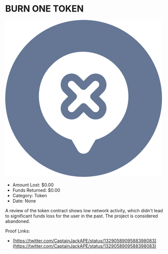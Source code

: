 # BURN ONE TOKEN
![BURN ONE TOKEN](/rektimages/BURN-ONE-TOKEN.png)
- Amount Lost: $0.00
- Funds Returned: $0.00
- Category: Token
- Date: None

A review of the token contract shows low network activity, which didn't lead to significant funds loss for the user in the past. The project is considered abandoned.


Proof Links:
- [https://twitter.com/CaptainJackAPE/status/1329058909588398083](https://twitter.com/CaptainJackAPE/status/1329058909588398083)


